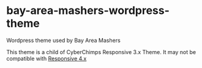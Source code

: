 # bay-area-mashers-wordpress-theme

Wordpress theme used by Bay Area Mashers

This theme is a child of CyberChimps Responsive 3.x Theme. It may not be compatible with [Responsive 4.x](https://cyberchimps.com/responsive-4/)
